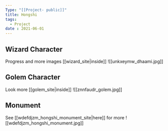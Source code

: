 ```yaml
---
Type: "[[Project- public]]"
title: Hongshi
tags:
  - Project
date : 2021-06-01
---
```

## Wizard Character
Progress and more images [[wizard_site|inside]]
![[unkxeymw_dhaami.jpg]]

## Golem Character
Look more [[golem_site|inside]]
![[znnfaudr_golem.jpg]]


## Monument
See [[wdefdjzm_hongshi_monument_site|here]] for more
![[wdefdjzm_hongshi_monument.jpg]]


